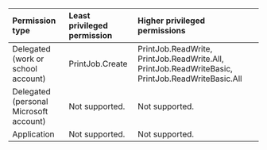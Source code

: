 |Permission type|Least privileged permission|Higher privileged permissions|
|:---|:---|:---|
|Delegated (work or school account)|PrintJob.Create|PrintJob.ReadWrite, PrintJob.ReadWrite.All, PrintJob.ReadWriteBasic, PrintJob.ReadWriteBasic.All|
|Delegated (personal Microsoft account)|Not supported.|Not supported.|
|Application|Not supported.|Not supported.|

